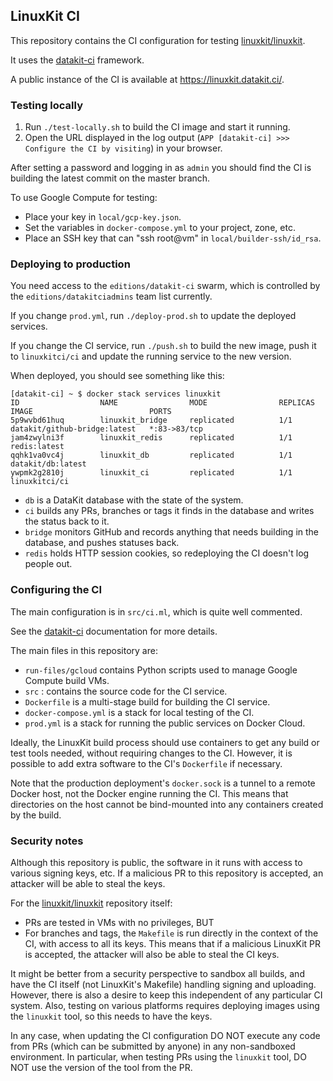 ## LinuxKit CI

This repository contains the CI configuration for testing [linuxkit/linuxkit][].

It uses the [datakit-ci][] framework.

A public instance of the CI is available at <https://linuxkit.datakit.ci/>.

### Testing locally

1. Run `./test-locally.sh` to build the CI image and start it running.
2. Open the URL displayed in the log output (`APP [datakit-ci] >>> Configure the CI by visiting`)
   in your browser.

After setting a password and logging in as `admin` you should find the CI is building the latest
commit on the master branch.

To use Google Compute for testing:

- Place your key in `local/gcp-key.json`.
- Set the variables in `docker-compose.yml` to your project, zone, etc.
- Place an SSH key that can "ssh root@vm" in `local/builder-ssh/id_rsa`.

### Deploying to production

You need access to the `editions/datakit-ci` swarm, which is controlled by the `editions/datakitciadmins`
team list currently.

If you change `prod.yml`, run `./deploy-prod.sh` to update the deployed services.

If you change the CI service, run `./push.sh` to build the new image, push it to `linuxkitci/ci` and
update the running service to the new version.

When deployed, you should see something like this:

```
[datakit-ci] ~ $ docker stack services linuxkit
ID                  NAME                MODE                REPLICAS            IMAGE                          PORTS
5p9wvbd61huq        linuxkit_bridge     replicated          1/1                 datakit/github-bridge:latest   *:83->83/tcp
jam4zwylni3f        linuxkit_redis      replicated          1/1                 redis:latest
qqhk1va0vc4j        linuxkit_db         replicated          1/1                 datakit/db:latest
ywpmk2g2810j        linuxkit_ci         replicated          1/1                 linuxkitci/ci
```

- `db` is a DataKit database with the state of the system.
- `ci` builds any PRs, branches or tags it finds in the database and writes the status back to it.
- `bridge` monitors GitHub and records anything that needs building in the database, and pushes statuses back.
- `redis` holds HTTP session cookies, so redeploying the CI doesn't log people out.

### Configuring the CI

The main configuration is in `src/ci.ml`, which is quite well commented.

See the [datakit-ci][] documentation for more details.

The main files in this repository are:

- `run-files/gcloud` contains Python scripts used to manage Google Compute build VMs.
- `src` : contains the source code for the CI service.
- `Dockerfile` is a multi-stage build for building the CI service.
- `docker-compose.yml` is a stack for local testing of the CI.
- `prod.yml` is a stack for running the public services on Docker Cloud.

Ideally, the LinuxKit build process should use containers to get any build or test tools needed, without requiring changes to the CI. However, it is possible to add extra software to the CI's `Dockerfile` if necessary.

Note that the production deployment's `docker.sock` is a tunnel to a remote Docker host, not the Docker engine running the CI. This means that directories on the host cannot be bind-mounted into any containers created by the build.

### Security notes

Although this repository is public, the software in it runs with access to various signing keys, etc.
If a malicious PR to this repository is accepted, an attacker will be able to steal the keys.

For the [linuxkit/linuxkit][] repository itself:

- PRs are tested in VMs with no privileges, BUT
- For branches and tags, the `Makefile` is run directly in the context of the CI, with access to all its keys.
  This means that if a malicious LinuxKit PR is accepted, the attacker will also be able to steal the CI keys.

It might be better from a security perspective to sandbox all builds, and have the CI itself (not LinuxKit's Makefile) handling signing and uploading. However, there is also a desire to keep this independent of any particular CI system. Also, testing on various platforms requires deploying images using the `linuxkit` tool, so this needs to have the keys.

In any case, when updating the CI configuration DO NOT execute any code from PRs (which can be submitted by anyone) in any non-sandboxed environment. In particular, when testing PRs using the `linuxkit` tool, DO NOT use the version of the tool from the PR.


[datakit-ci]: https://github.com/moby/datakit/tree/master/ci
[linuxkit/linuxkit]: https://github.com/linuxkit/linuxkit

